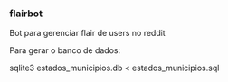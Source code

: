 ### flairbot
Bot para gerenciar flair de users no reddit

Para gerar o banco de dados:

sqlite3 estados_municipios.db < estados_municipios.sql
